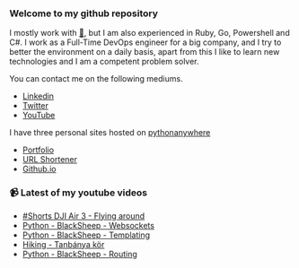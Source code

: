 ### Welcome to my github repository

I mostly work with [:snake:](https://www.python.org/), but I am also experienced in Ruby, Go, Powershell and C#. I work as a Full-Time DevOps engineer for a big company, and I try to better the environment on a daily basis, apart from this I like to learn new technologies and I am a competent problem solver.

You can contact me on the following mediums.
- [Linkedin](https://www.linkedin.com/in/r3ap3rpy)
- [Twitter](https://twitter.com/r3ap3rpy)
- [YouTube](https://www.youtube.com/channel/UC1qkMXH8d2I9DDAtBSeEHqg)

I have three personal sites hosted on [pythonanywhere](https://www.pythonanywhere.com/)
- [Portfolio](http://r3ap3rpy.pythonanywhere.com/)
- [URL Shortener](http://shortenpy.pythonanywhere.com/)
- [Github.io](https://r3ap3rpy.github.io/)

### :video_camera: Latest of my youtube videos
<!-- YOUTUBE:START -->
- [#Shorts  DJI Air 3 - Flying around](https://www.youtube.com/watch?v=CN2-bvFkHCE)
- [Python - BlackSheep - Websockets](https://www.youtube.com/watch?v=NW4KMaPWP9g)
- [Python - BlackSheep - Templating](https://www.youtube.com/watch?v=rzxFeK5XCXw)
- [Hiking - Tanbánya kör](https://www.youtube.com/watch?v=v0rh8WXFs0w)
- [Python - BlackSheep - Routing](https://www.youtube.com/watch?v=bfhmEq1ZTGM)
<!-- YOUTUBE:END -->

